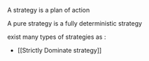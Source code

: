 A strategy is a plan of action 

A pure strategy is a fully deterministic strategy 

exist many types of strategies as : 
-  [[Strictly Dominate strategy]] 
